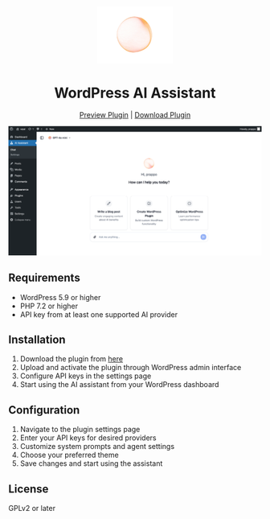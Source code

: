 <p align="center">
  <img width="150" src="assets/public/animatedlogo.gif" />
  <h1 align="center">WordPress AI Assistant</h1>
  <div align="center"><a target="_blank" href="https://prappo.github.io/wordpress-ai-assistant/">Preview Plugin</a> | <a href="https://prappo.github.io/wordpress-ai-assistant/build/plugin/wordpress-ai-assistant.zip">Download Plugin</a></div>
</p>

<img src="docs/screenshots/wordpress-assistant-chat.png" />


## Requirements
- WordPress 5.9 or higher
- PHP 7.2 or higher
- API key from at least one supported AI provider

## Installation
1. Download the plugin from [here](https://prappo.github.io/wordpress-ai-assistant/build/plugin/wordpress-ai-assistant.zip)
2. Upload and activate the plugin through WordPress admin interface
3. Configure API keys in the settings page
4. Start using the AI assistant from your WordPress dashboard

## Configuration
1. Navigate to the plugin settings page
2. Enter your API keys for desired providers
3. Customize system prompts and agent settings
4. Choose your preferred theme
5. Save changes and start using the assistant


## License
GPLv2 or later


